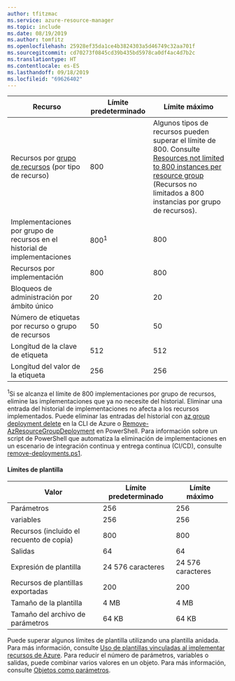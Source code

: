 ```yaml
---
author: tfitzmac
ms.service: azure-resource-manager
ms.topic: include
ms.date: 08/19/2019
ms.author: tomfitz
ms.openlocfilehash: 25928ef35da1ce4b3824303a5d46749c32aa701f
ms.sourcegitcommit: cd70273f0845cd39b435bd5978ca0df4ac4d7b2c
ms.translationtype: HT
ms.contentlocale: es-ES
ms.lasthandoff: 09/18/2019
ms.locfileid: "69626402"
---
```

| Recurso | Límite predeterminado | Límite máximo |
| --- | --- | --- |
| Recursos por [grupo de recursos](../articles/azure-resource-manager/resource-group-overview.md#resource-groups) (por tipo de recurso) |800 |Algunos tipos de recursos pueden superar el límite de 800. Consulte [Resources not limited to 800 instances per resource group](../articles/azure-resource-manager/resources-without-rg-limit.md) (Recursos no limitados a 800 instancias por grupo de recursos). |
| Implementaciones por grupo de recursos en el historial de implementaciones |800<sup>1</sup> |800 |
| Recursos por implementación |800 |800 |
| Bloqueos de administración por ámbito único |20 |20 |
| Número de etiquetas por recurso o grupo de recursos |50 |50 |
| Longitud de la clave de etiqueta |512 |512 |
| Longitud del valor de la etiqueta |256 |256 |

<sup>1</sup>Si se alcanza el límite de 800 implementaciones por grupo de recursos, elimine las implementaciones que ya no necesite del historial. Eliminar una entrada del historial de implementaciones no afecta a los recursos implementados. Puede eliminar las entradas del historial con [az group deployment delete](/cli/azure/group/deployment) en la CLI de Azure o [Remove-AzResourceGroupDeployment](/powershell/module/az.resources/remove-azresourcegroupdeployment) en PowerShell.  Para información sobre un script de PowerShell que automatiza la eliminación de implementaciones en un escenario de integración continua y entrega continua (CI/CD), consulte [remove-deployments.ps1](https://gist.github.com/bmoore-msft/ed33fb940dafb09380174b7fca57651f).

#### <a name="template-limits"></a>Límites de plantilla

| Valor | Límite predeterminado | Límite máximo |
| --- | --- | --- |
| Parámetros |256 |256 |
| variables |256 |256 |
| Recursos (incluido el recuento de copia) |800 |800 |
| Salidas |64 |64 |
| Expresión de plantilla |24 576 caracteres |24 576 caracteres |
| Recursos de plantillas exportadas |200 |200 | 
| Tamaño de la plantilla |4 MB |4 MB |
| Tamaño del archivo de parámetros |64 KB |64 KB |

Puede superar algunos límites de plantilla utilizando una plantilla anidada. Para más información, consulte [Uso de plantillas vinculadas al implementar recursos de Azure](../articles/azure-resource-manager/resource-group-linked-templates.md). Para reducir el número de parámetros, variables o salidas, puede combinar varios valores en un objeto. Para más información, consulte [Objetos como parámetros](../articles/azure-resource-manager/resource-manager-objects-as-parameters.md).
